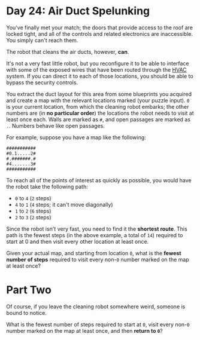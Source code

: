 # Day 24: Air Duct Spelunking
You've finally met your match; the doors that provide access to the roof are locked tight, and all of the controls and 
related electronics are inaccessible. You simply can't reach them.

The robot that cleans the air ducts, however, **can**.

It's not a very fast little robot, but you reconfigure it to be able to interface with some of the exposed wires that 
have been routed through the [HVAC](https://en.wikipedia.org/wiki/HVAC) system. If you can direct it to each of those 
locations, you should be able to bypass the security controls.

You extract the duct layout for this area from some blueprints you acquired and create a map with the relevant 
locations marked (your puzzle input). `0` is your current location, from which the cleaning robot embarks; the other 
numbers are (in **no particular order**) the locations the robot needs to visit at least once each. Walls are marked 
as `#`, and open passages are marked as `.`. Numbers behave like open passages.

For example, suppose you have a map like the following:
```
###########
#0.1.....2#
#.#######.#
#4.......3#
###########
```
To reach all of the points of interest as quickly as possible, you would have the robot take the following path:
* `0` to `4` (`2` steps)
* `4` to `1` (`4` steps; it can't move diagonally)
* `1` to `2` (`6` steps)
* `2` to `3` (`2` steps)

Since the robot isn't very fast, you need to find it the **shortest route**. This path is the fewest steps (in the 
above example, a total of `14`) required to start at 0 and then visit every other location at least once.

Given your actual map, and starting from location `0`, what is the **fewest number of steps** required to visit every 
non-`0` number marked on the map at least once?

# Part Two
Of course, if you leave the cleaning robot somewhere weird, someone is bound to notice.

What is the fewest number of steps required to start at `0`, visit every non-`0` number marked on the map at least 
once, and then **return to `0`**?
